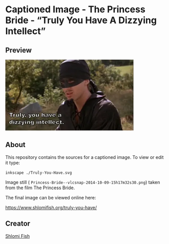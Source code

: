 # Captioned Image - The Princess Bride - “Truly You Have A Dizzying Intellect”

## Preview

![Captioned image](./Truly-You-Have.svg.webp)

## About

This repository contains the sources for a captioned image. To view or
edit it type:

    inkscape ./Truly-You-Have.svg

Image still ( `Princess-Bride--vlcsnap-2014-10-09-15h17m32s30.png`) taken
from the film The Princess Bride.

The final image can be viewed online here:

https://www.shlomifish.org/truly-you-have/

## Creator

[Shlomi Fish](http://www.shlomifish.org/)

